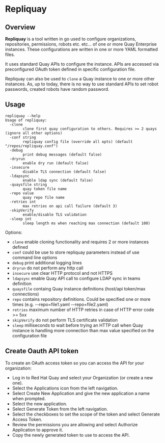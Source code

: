 # Repliquay

## Overview

**Repliquay** is a tool written in go used to configure organizations, repositories, permissions, robots etc. etc... of one or more Quay Enterprise instances. These configurations are written in one or more YAML formatted files.

It uses standard Quay APIs to configure the instance. APIs are accessed via preconfigured OAuth token defined in specific configuration file.

Repliquay can also be used to `clone` a Quay instance to one or more other instances. As, up to today, there is no way to use standard APIs to set robot passwords, created robots have random password.

## Usage
```
repliquay --help
Usage of repliquay:
  -clone
        clone first quay configuration to others. Requires >= 2 quays (ignore all other options)
  -conf string
        repliquay config file (override all opts) (default "/repos/repliquay.conf")
  -debug
        print debug messages (default false)
  -dryrun
        enable dry run (default false)
  -insecure
        disable TLS connection (default false)
  -ldapsync
        enable ldap sync (default false)
  -quaysfile string
        quay token file name
  -repo value
        quay repo file name
  -retries int
        max retries on api call failure (default 3)
  -skipVerify
        enable/disable TLS validation
  -sleep int
        sleep length ms when reaching max connection (default 100)

```

Options:

- ``clone`` enable cloning functionality and requires 2 or more instances defined
- ``conf`` could be use to store repliquay parameters instead of use command line options
- ``debug`` print additional logging lines
- ``dryrun`` do not perform any http call
- ``insecure`` use clear HTTP protocol and not HTTPS
- ``ldapsync`` enable Quay API call to configure LDAP sync in teams definition
- ``quaysfile`` containg Quay instance definitions (host/api token/max connections)
- ``repo`` contains repository definitions. Could be specified one or more times (e.g. --repo=file1.yaml --repo=file2.yaml)
- ``retries`` maximum number of HTTP retries in case of HTTP error code >= 5xx
- ``skipVerify`` do not perform TLS certificate validation
- ``sleep`` milliseconds to wait before trying an HTTP call when Quay instance is handling more connection than max value specified on the configuration file


## Create Oauth API token

To create an OAuth access token so you can access the API for your organization:

- Log in to Red Hat Quay and select your Organization (or create a new one).
- Select the Applications icon from the left navigation.
- Select Create New Application and give the new application a name when prompted.
- Select the new application.
- Select Generate Token from the left navigation.
- Select the checkboxes to set the scope of the token and select Generate Access Token.
- Review the permissions you are allowing and select Authorize Application to approve it.
- Copy the newly generated token to use to access the API.